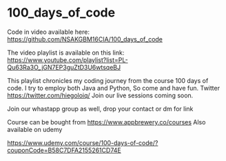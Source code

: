 # 100_days_of_code
Code in video available here:
https://github.com/NSAKGBM16CIA/100_days_of_code

The video playlist is available on this link:
https://www.youtube.com/playlist?list=PL-Qu63Ra3O_jGN7EP3guZtD3U6wtsqeBJ

This playlist chronicles my coding journey from the course 100 days of code.
I try to employ both Java and Python, So come and have fun.
Twitter https://twitter.com/hiegoloiq/
Join our live sessions coming soon.

Join our whastapp group as well, drop your contact or dm for link

Course can be bought from https://www.appbrewery.co/courses
Also available on udemy

https://www.udemy.com/course/100-days-of-code/?couponCode=B58C7DFA2155261CD74E

